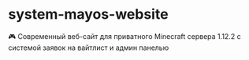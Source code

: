 # system-mayos-website
🎮 Современный веб-сайт для приватного Minecraft сервера 1.12.2 с системой заявок на вайтлист и админ панелью
